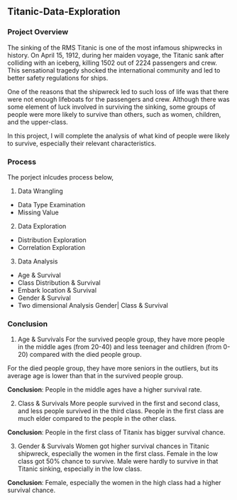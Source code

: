 ## Titanic-Data-Exploration

### Project Overview
The sinking of the RMS Titanic is one of the most infamous shipwrecks in history. On April 15, 1912, during her maiden voyage, the Titanic sank after colliding with an iceberg, killing 1502 out of 2224 passengers and crew. This sensational tragedy shocked the international community and led to better safety regulations for ships.

One of the reasons that the shipwreck led to such loss of life was that there were not enough lifeboats for the passengers and crew. Although there was some element of luck involved in surviving the sinking, some groups of people were more likely to survive than others, such as women, children, and the upper-class.

In this project, I will complete the analysis of what kind of people were likely to survive, especially their relevant characteristics.

### Process
The porject inlcudes process below,

1. Data Wrangling

- Data Type Examination
- Missing Value

2. Data Exploration

- Distribution Exploration
- Correlation Exploration

3. Data Analysis

- Age & Survival
- Class Distribution & Survival
- Embark location & Survival
- Gender & Survival
- Two dimensional Analysis
  Gender| Class & Survival

### Conclusion

1. Age & Survivals
For the survived people group, they have more people in the middle ages (from 20-40) and less teenager and children (from 0-20) compared with the died people group.

For the died people group, they have more seniors in the outliers, but its average age is lower than that in the survived people group.

**Conclusion**: People in the middle ages have a higher survival rate.

2. Class & Survivals
More people survived in the first and second class, and less people survived in the third class.
People in the first class are much elder compared to the people in the other class.

**Conclusion**: People in the first class of Titanix has bigger survival chance.

3. Gender & Survivals
Women got higher survival chances in Titanic shipwreck, especially the women in the first class.
Female in the low class got 50% chance to survive.
Male were hardly to survive in that Titanic sinking, especially in the low class.

**Conclusion**: Female, especially the women in the high class had a higher survival chance.


